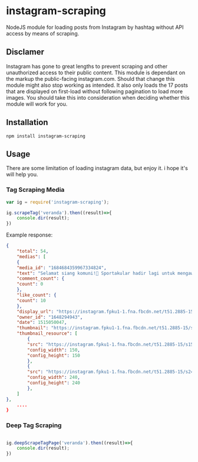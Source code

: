 instagram-scraping
==============
NodeJS module for loading posts from Instagram by hashtag without API access by means of scraping.

	

## Disclamer
Instagram has gone to great lengths to prevent scraping and other unauthorized access to their public content. This module is dependant on the markup the public-facing instagram.com. Should that change this module might also stop working as intended. It also only loads the 17 posts that are displayed on first-load without following pagination to load more images. You should take this into consideration when deciding whether this module will work for you.

## Installation

`npm install instagram-scraping`

## Usage

There are some limitation of loading instagram data, but enjoy it. i hope it's will help you.

### Tag Scraping Media

```javascript
var ig = require('instagram-scraping');

ig.scrapeTag('veranda').then((result)=>{
    console.dir(result);
})
```

Example response:

```json
{
	"total": 54,
	"medias": [
	{
	"media_id": "1684684359967334824",
	"text": "Selamat siang komuni!🙋 Sportakular hadir lagi untuk mengawali 2018 kita ini dengan penuh semangat dan kebersamaan, berikut jadwal-jadwalnya : sportakular Voly Kamis,4 Januari 2018 18.00 sd selesai Lap.telkom pinggir monumen Sportakular Futsal Jumat , 5 Januari 2018 17.30-20.00 Lap. Meteor Sportakular Badminton Sabtu,6 Januari2018 19.00-21.00 Lap.Pdam (pinggir ITB) Dicatet ya setiap jadwal kegiatannya, biar tidak terlewatkan karena sayang banget untuk dilewatkan. 😉 dan untuk cabang olahraga lain bakalan mimin share lagi so stay tuned dan selalu ingat: 'Berpartisipasi = Auto Kece😎😎' salam olahraga! #himaik #Ikberaniberkarya #salamsatuik #menujuIKsehat #unikom #sportakular",
	"comment_count": {
	"count": 0
	},
	"like_count": {
	"count": 10
	},
	"display_url": "https://instagram.fpku1-1.fna.fbcdn.net/t51.2885-15/e35/25024357_207155156521690_1744670180115480576_n.jpg?se=7",
	"owner_id": "1648294943",
	"date": 1515050047,
	"thumbnail": "https://instagram.fpku1-1.fna.fbcdn.net/t51.2885-15/s640x640/sh0.08/e35/c0.134.1076.1076/25024357_207155156521690_1744670180115480576_n.jpg",
	"thumbnail_resource": [
		{
		"src": "https://instagram.fpku1-1.fna.fbcdn.net/t51.2885-15/s150x150/e35/c0.134.1076.1076/25024357_207155156521690_1744670180115480576_n.jpg",
		"config_width": 150,
		"config_height": 150
		},
		{
		"src": "https://instagram.fpku1-1.fna.fbcdn.net/t51.2885-15/s240x240/e35/c0.134.1076.1076/25024357_207155156521690_1744670180115480576_n.jpg",
		"config_width": 240,
		"config_height": 240
		},
	]
},
    ....
}
```
### Deep Tag Scraping

```javascript

ig.deepScrapeTagPage('veranda').then((result)=>{
    console.dir(result);
})
```
